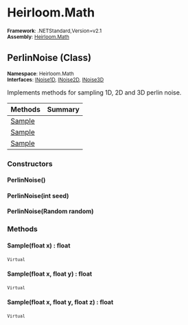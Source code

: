 # Heirloom.Math

<small>**Framework**: .NETStandard,Version=v2.1</small>  
<small>**Assembly**: [Heirloom.Math](../Heirloom.Math/Heirloom.Math.md)</small>  

## PerlinNoise (Class)
<small>**Namespace**: Heirloom.Math</sub></small>  
<small>**Interfaces**: [INoise1D](Heirloom.Math.INoise1D.md), [INoise2D](Heirloom.Math.INoise2D.md), [INoise3D](Heirloom.Math.INoise3D.md)</small>  

Implements methods for sampling 1D, 2D and 3D perlin noise.

| Methods                | Summary |
|------------------------|---------|
| [Sample](#SAMBBABD6D9) |         |
| [Sample](#SAMB43AC0AA) |         |
| [Sample](#SAM96EA574)  |         |

### Constructors

#### PerlinNoise()

#### PerlinNoise(int seed)

#### PerlinNoise(Random random)

### Methods

#### <a name="SAMBBABD6D9"></a>Sample(float x) : float
<small>`Virtual`</small>


#### <a name="SAMB43AC0AA"></a>Sample(float x, float y) : float
<small>`Virtual`</small>


#### <a name="SAM96EA574"></a>Sample(float x, float y, float z) : float
<small>`Virtual`</small>


